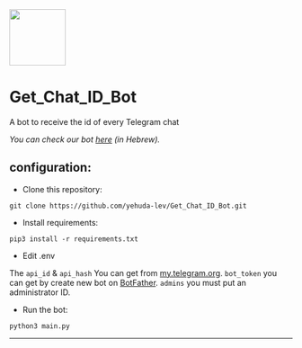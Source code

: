 <img src="https://telegra.ph/file/014d967eab622032e2b46.jpg" width="100" height="100">


# Get_Chat_ID_Bot

A bot to receive the id of every Telegram chat

_You can check our bot [here](https://t.me/GetChatID_IL_BOT) (in Hebrew)._

## configuration:
- Clone this repository:
```
git clone https://github.com/yehuda-lev/Get_Chat_ID_Bot.git
```
- Install requirements:
```
pip3 install -r requirements.txt
```
- Edit .env

The ``api_id`` & ``api_hash`` You can get from [my.telegram.org](https://my.telegram.org). ``bot_token`` you can get by create new bot on [BotFather](https://t.me/BotFather). ``admins`` you must put an administrator ID.


- Run the bot:
```
python3 main.py
```
---
